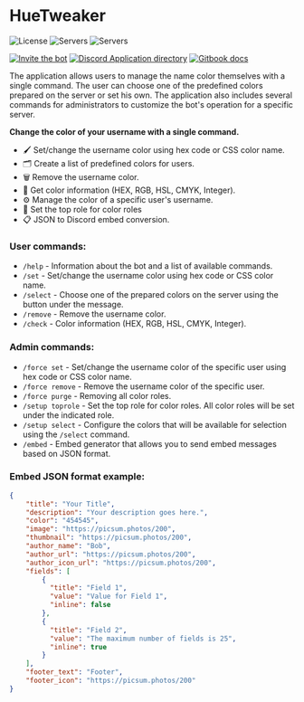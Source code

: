 # HueTweaker

![License](https://img.shields.io/github/license/kaaroll99/HueTweaker.svg?style=for-the-badge&logo=unlicense&logoColor=white)
![Servers](https://img.shields.io/badge/dynamic/json?url=https://discordbotlist.com/api/v1/bots/1209187999934578738&query=$.stats.guilds&style=for-the-badge&label=servers&color=5865F2&logo=serverless&logoColor=white)
![Servers](https://img.shields.io/badge/dynamic/json?url=https://discordbotlist.com/api/v1/bots/1209187999934578738&query=$.stats.users&style=for-the-badge&label=users&color=5865F2&logo=cilium&logoColor=white)

[![Invite the bot](https://img.shields.io/badge/Invite_the_bot-FE5F50?style=for-the-badge)](https://discord.com/api/oauth2/authorize?client_id=1209187999934578738&permissions=1099981745184&scope=bot)
[![Discord Application directory](https://img.shields.io/badge/Discord_App_directory-2b2d31?style=for-the-badge&logo=discord&logoColor=white)](https://discord.com/application-directory/1209187999934578738)
[![Gitbook docs](https://img.shields.io/badge/Gitbook_docs-BBDDE5?style=for-the-badge&logo=gitbook&logoColor=black)](https://huetweaker.gitbook.io/docs/)


The application allows users to manage the name color themselves with a single command.
The user can choose one of the predefined colors prepared on the server or set his own.
The application also includes several commands for administrators to customize the bot's operation for a specific server.

**Change the color of your username with a single command.**

- 🖌️ Set/change the username color using hex code or CSS color name.
- 🗂️ Create a list of predefined colors for users.
- 🗑️ Remove the username color.
- 🔎 Get color information (HEX, RGB, HSL, CMYK, Integer).
- ⚙️ Manage the color of a specific user's username.
- 💫 Set the top role for color roles
- 📋 JSON to Discord embed conversion.

### User commands:
- `/help` - Information about the bot and a list of available commands.
- `/set` - Set/change the username color using hex code or CSS color name.
- `/select` - Choose one of the prepared colors on the server using the button under the message. 
- `/remove` - Remove the username color.
- `/check` - Color information (HEX, RGB, HSL, CMYK, Integer).

### Admin commands:
- `/force set` - Set/change the username color of the specific user using hex code or CSS color name.
- `/force remove` - Remove the username color of the specific user.
- `/force purge` - Removing all color roles.
- `/setup toprole` - Set the top role for color roles. All color roles will be set under the indicated role.
- `/setup select` - Configure the colors that will be available for selection using the `/select` command.
- `/embed` - Embed generator that allows you to send embed messages based on JSON format.


### Embed JSON format example:
```json
{
    "title": "Your Title",
    "description": "Your description goes here.",
    "color": "454545",
    "image": "https://picsum.photos/200",
    "thumbnail": "https://picsum.photos/200",
    "author_name": "Bob",
    "author_url": "https://picsum.photos/200",
    "author_icon_url": "https://picsum.photos/200",
    "fields": [
        {
          "title": "Field 1",
          "value": "Value for Field 1",
          "inline": false
        },
        {
          "title": "Field 2",
          "value": "The maximum number of fields is 25",
          "inline": true
        }
    ],
    "footer_text": "Footer",
    "footer_icon": "https://picsum.photos/200"
}
```
